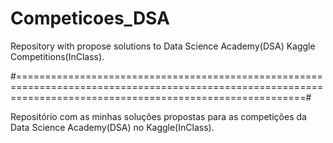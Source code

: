# Competicoes_DSA

Repository with propose solutions to Data Science Academy(DSA) Kaggle Competitions(InClass).

#==============================================================================================================================================================#

Repositório com as minhas soluções propostas para as competições da Data Science Academy(DSA) no Kaggle(InClass).

